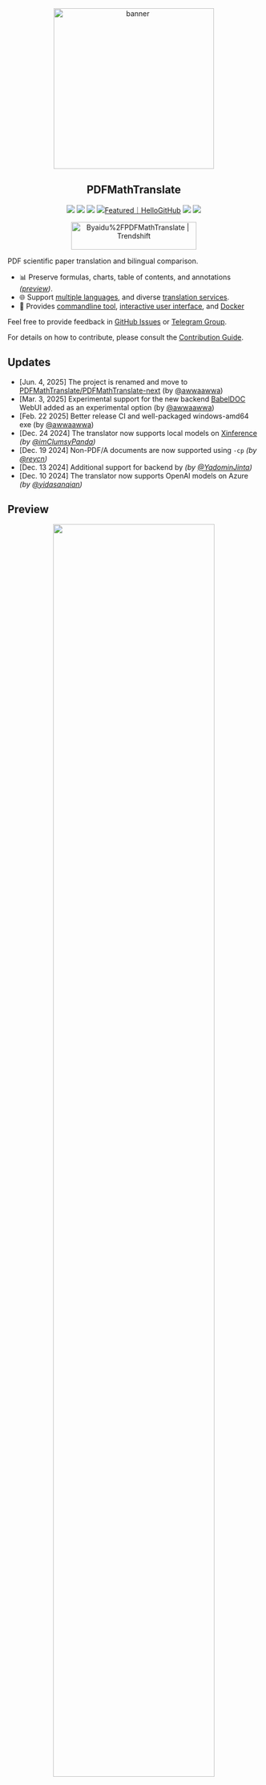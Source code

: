 <!-- CHUNK ID: chunk_838C5468  CHUNK TYPE: paragraph START_LINE:1 -->
<div align="center">

<!-- CHUNK ID: chunk_80452A49  CHUNK TYPE: image START_LINE:3 -->
<img src="./docs/images/banner.png" width="320px"  alt="banner"/>

<!-- CHUNK ID: chunk_9CD70BC3  CHUNK TYPE: paragraph START_LINE:5 -->
<h2 id="title">PDFMathTranslate</h2>

<p>
<!-- CHUNK ID: chunk_FD2827C9  CHUNK TYPE: html_comment START_LINE:8 -->
  <!-- PyPI -->
<!-- CHUNK ID: chunk_535549DD  CHUNK TYPE: paragraph START_LINE:9 -->
  <a href="https://pypi.org/project/pdf2zh-next/">
<!-- CHUNK ID: chunk_9D0AE379  CHUNK TYPE: image START_LINE:10 -->
    <img src="https://img.shields.io/pypi/v/pdf2zh-next"></a>
<!-- CHUNK ID: chunk_2792EF01  CHUNK TYPE: paragraph START_LINE:11 -->
  <a href="https://pepy.tech/projects/pdf2zh-next">
<!-- CHUNK ID: chunk_1DC69FC1  CHUNK TYPE: image START_LINE:12 -->
    <img src="https://static.pepy.tech/badge/pdf2zh-next"></a>
<!-- CHUNK ID: chunk_AFCA5ACF  CHUNK TYPE: paragraph START_LINE:13 -->
  <a href="https://hub.docker.com/repository/docker/awwaawwa/pdfmathtranslate-next/tags">
<!-- CHUNK ID: chunk_132C173F  CHUNK TYPE: image START_LINE:14 -->
    <img src="https://img.shields.io/docker/pulls/awwaawwa/pdfmathtranslate-next"></a>
<!-- CHUNK ID: chunk_C3623279  CHUNK TYPE: paragraph START_LINE:15 -->
  <a href="https://hellogithub.com/repository/8ec2cfd3ef744762bf531232fa32bc47" target="_blank"><img src="https://api.hellogithub.com/v1/widgets/recommend.svg?rid=8ec2cfd3ef744762bf531232fa32bc47&claim_uid=JQ0yfeBNjaTuqDU&theme=small" alt="Featured｜HelloGitHub" /></a>
<!-- CHUNK ID: chunk_76B223CD  CHUNK TYPE: html_comment START_LINE:16 -->
  <!-- <a href="https://gitcode.com/PDFMathTranslate/PDFMathTranslate-next/overview">
    <img src="https://gitcode.com/PDFMathTranslate/PDFMathTranslate-next/star/badge.svg"></a> -->
<!-- CHUNK ID: chunk_2D1CFDA0  CHUNK TYPE: html_comment START_LINE:18 -->
  <!-- <a href="https://huggingface.co/spaces/reycn/PDFMathTranslate-Docker">
    <img src="https://img.shields.io/badge/%F0%9F%A4%97-Online%20Demo-FF9E0D"></a> -->
<!-- CHUNK ID: chunk_F58C27F2  CHUNK TYPE: html_comment START_LINE:20 -->
  <!-- <a href="https://www.modelscope.cn/studios/AI-ModelScope/PDFMathTranslate"> -->
<!-- CHUNK ID: chunk_4BF46740  CHUNK TYPE: html_comment START_LINE:21 -->
    <!-- <img src="https://img.shields.io/badge/ModelScope-Demo-blue"></a> -->
<!-- CHUNK ID: chunk_9B97248D  CHUNK TYPE: html_comment START_LINE:22 -->
  <!-- <a href="https://github.com/PDFMathTranslate/PDFMathTranslate-next/pulls">
    <img src="https://img.shields.io/badge/contributions-welcome-green"></a> -->
<!-- CHUNK ID: chunk_524DFC76  CHUNK TYPE: paragraph START_LINE:24 -->
  <a href="https://t.me/+Z9_SgnxmsmA5NzBl">
<!-- CHUNK ID: chunk_C8740F43  CHUNK TYPE: image START_LINE:25 -->
    <img src="https://img.shields.io/badge/Telegram-2CA5E0?style=flat-squeare&logo=telegram&logoColor=white"></a>
<!-- CHUNK ID: chunk_9F43F425  CHUNK TYPE: html_comment START_LINE:26 -->
  <!-- License -->
<!-- CHUNK ID: chunk_63D768E7  CHUNK TYPE: paragraph START_LINE:27 -->
  <a href="./LICENSE">
<!-- CHUNK ID: chunk_C91C1CEC  CHUNK TYPE: image START_LINE:28 -->
    <img src="https://img.shields.io/github/license/PDFMathTranslate/PDFMathTranslate-next"></a>
<!-- CHUNK ID: chunk_AF4387C1  CHUNK TYPE: paragraph START_LINE:29 -->
</p>

<!-- CHUNK ID: chunk_3CF488A3  CHUNK TYPE: table START_LINE:31 -->
<a href="https://trendshift.io/repositories/12424" target="_blank"><img src="https://trendshift.io/api/badge/repositories/12424" alt="Byaidu%2FPDFMathTranslate | Trendshift" style="width: 250px; height: 55px;" width="250" height="55"/></a>

<!-- CHUNK ID: chunk_90458E01  CHUNK TYPE: paragraph START_LINE:33 -->
</div>

PDF scientific paper translation and bilingual comparison.

<!-- CHUNK ID: chunk_3BE38B9A  CHUNK TYPE: list START_LINE:37 -->
- 📊 Preserve formulas, charts, table of contents, and annotations _([preview](#preview))_.
- 🌐 Support [multiple languages](https://pdf2zh-next.com/supported_languages.html), and diverse [translation services](https://pdf2zh-next.com/advanced/Documentation-of-Translation-Services.html).
- 🤖 Provides [commandline tool](https://pdf2zh-next.com/getting-started/USAGE_commandline.html), [interactive user interface](https://pdf2zh-next.com/getting-started/USAGE_webui.html), and [Docker](https://pdf2zh-next.com/getting-started/INSTALLATION_docker.html)

<!-- CHUNK ID: chunk_CD5D1C28  CHUNK TYPE: paragraph START_LINE:41 -->
Feel free to provide feedback in [GitHub Issues](https://github.com/PDFMathTranslate/PDFMathTranslate-next/issues) or [Telegram Group](https://t.me/+Z9_SgnxmsmA5NzBl).

For details on how to contribute, please consult the [Contribution Guide](https://pdf2zh-next.com/community/Contribution-Guide.html).

<h2 id="updates">Updates</h2>

<!-- CHUNK ID: chunk_5E68D02E  CHUNK TYPE: list START_LINE:47 -->
- [Jun. 4, 2025] The project is renamed and move to [PDFMathTranslate/PDFMathTranslate-next](https://github.com/PDFMathTranslate/PDFMathTranslate-next) (by [@awwaawwa](https://github.com/awwaawwa))
- [Mar. 3, 2025] Experimental support for the new backend [BabelDOC](https://github.com/funstory-ai/BabelDOC) WebUI added as an experimental option (by [@awwaawwa](https://github.com/awwaawwa))
- [Feb. 22 2025] Better release CI and well-packaged windows-amd64 exe (by [@awwaawwa](https://github.com/awwaawwa))
- [Dec. 24 2024] The translator now supports local models on [Xinference](https://github.com/xorbitsai/inference) _(by [@imClumsyPanda](https://github.com/imClumsyPanda))_
- [Dec. 19 2024] Non-PDF/A documents are now supported using `-cp` _(by [@reycn](https://github.com/reycn))_
- [Dec. 13 2024] Additional support for backend by _(by [@YadominJinta](https://github.com/YadominJinta))_
- [Dec. 10 2024] The translator now supports OpenAI models on Azure _(by [@yidasanqian](https://github.com/yidasanqian))_

<!-- CHUNK ID: chunk_2B22A264  CHUNK TYPE: paragraph START_LINE:55 -->
<h2 id="preview">Preview</h2>

<div align="center">
<!-- CHUNK ID: chunk_FF589225  CHUNK TYPE: html_comment START_LINE:58 -->
<!-- <img src="./docs/images/preview.gif" width="80%"  alt="preview"/> -->
<!-- CHUNK ID: chunk_CF255FF9  CHUNK TYPE: image START_LINE:59 -->
<img src="https://s.immersivetranslate.com/assets/r2-uploads/images/babeldoc-preview.png" width="80%"/>
<!-- CHUNK ID: chunk_EBDB9E88  CHUNK TYPE: paragraph START_LINE:60 -->
</div>

<h2 id="demo">Online Service 🌟</h2>

<!-- CHUNK ID: chunk_3723C881  CHUNK TYPE: blockquote START_LINE:64 -->
> [!NOTE]
>
> pdf2zh 2.0 does not currently provide an online demo

<!-- CHUNK ID: chunk_1F3D6D5D  CHUNK TYPE: paragraph START_LINE:68 -->
You can try our application out using either of the following demos:

<!-- CHUNK ID: chunk_B617543E  CHUNK TYPE: list START_LINE:70 -->
- [v1.x Public free service](https://pdf2zh.com/) online without installation _(recommended)_.
- [Immersive Translate - BabelDOC](https://app.immersivetranslate.com/babel-doc/) 1000 free pages per month. _(recommended)_
<!-- CHUNK ID: chunk_ECCF6BC0  CHUNK TYPE: html_comment START_LINE:72 -->
<!-- - [Demo hosted on HuggingFace](https://huggingface.co/spaces/reycn/PDFMathTranslate-Docker)
- [Demo hosted on ModelScope](https://www.modelscope.cn/studios/AI-ModelScope/PDFMathTranslate) without installation. -->

<!-- CHUNK ID: chunk_FDDD972D  CHUNK TYPE: paragraph START_LINE:75 -->
Note that the computing resources of the demo are limited, so please avoid abusing them.

<h2 id="install">Installation and Usage</h2>

<!-- CHUNK ID: chunk_36D1B1ED  CHUNK TYPE: header START_LINE:79 -->
### Installation

<!-- CHUNK ID: chunk_545A02FF  CHUNK TYPE: list START_LINE:81 -->
1. [**Windows EXE**](https://pdf2zh-next.com/getting-started/INSTALLATION_winexe.html) <small>Recommand for Windows</small>
2. [**Docker**](https://pdf2zh-next.com/getting-started/INSTALLATION_docker.html) <small>Recommand for Linux</small>
3. [**uv** (a Python package manager)](https://pdf2zh-next.com/getting-started/INSTALLATION_uv.html) <small>Recommand for macOS</small>

<!-- CHUNK ID: h_rule_b0dd8657  CHUNK TYPE: h_rule START_LINE:85 -->
---

<!-- CHUNK ID: chunk_047D6F23  CHUNK TYPE: header START_LINE:87 -->
### Usage

<!-- CHUNK ID: chunk_A49D7830  CHUNK TYPE: list START_LINE:89 -->
1. [Using **WebUI**](https://pdf2zh-next.com/getting-started/USAGE_webui.html)
2. [Using **Zotero Plugin**](https://github.com/guaguastandup/zotero-pdf2zh) (Third party program)
3. [Using **Commandline**](https://pdf2zh-next.com/getting-started/USAGE_commandline.html)

<!-- CHUNK ID: chunk_F57A3EE5  CHUNK TYPE: paragraph START_LINE:93 -->
For different use cases, we provide distinct methods to use our program. Check out [this page](./getting-started/getting-started.md) for more information.

<h2 id="usage">Advanced Options</h2>

For detailed explanations, please refer to our document about [Advanced Usage](https://pdf2zh-next.com/advanced/advanced.html) for a full list of each option.

<h2 id="downstream">Secondary Development (APIs)</h2>

<!-- CHUNK ID: chunk_DF45699B  CHUNK TYPE: blockquote START_LINE:101 -->
> [!NOTE]
>
> Currently, no relevant documentation is provided. It will be supplemented later. Please wait patiently.


<!-- CHUNK ID: chunk_AC02EE07  CHUNK TYPE: html_comment START_LINE:106 -->
<!-- For downstream applications, please refer to our document about [API Details](./docs/APIS.md) for futher information about:

- [Python API](./docs/APIS.md#api-python), how to use the program in other Python programs
- [HTTP API](./docs/APIS.md#api-http), how to communicate with a server with the program installed -->

<!-- CHUNK ID: chunk_FAB5C5B4  CHUNK TYPE: paragraph START_LINE:111 -->
<h2 id="langcode">Language Code</h2>

If you don't know what code to use to translate to the language you need, check out [this documentation](https://pdf2zh-next.com/advanced/Language-Codes.html)

<!-- CHUNK ID: chunk_8652D374  CHUNK TYPE: html_comment START_LINE:115 -->
<!-- 
<h2 id="todo">TODOs</h2>

- [ ] Parse layout with DocLayNet based models, [PaddleX](https://github.com/PaddlePaddle/PaddleX/blob/17cc27ac3842e7880ca4aad92358d3ef8555429a/paddlex/repo_apis/PaddleDetection_api/object_det/official_categories.py#L81), [PaperMage](https://github.com/allenai/papermage/blob/9cd4bb48cbedab45d0f7a455711438f1632abebe/README.md?plain=1#L102), [SAM2](https://github.com/facebookresearch/sam2)

- [ ] Fix page rotation, table of contents, format of lists

- [ ] Fix pixel formula in old papers

- [ ] Async retry except KeyboardInterrupt

- [ ] Knuth–Plass algorithm for western languages

- [ ] Support non-PDF/A files

- [ ] Plugins of [Zotero](https://github.com/zotero/zotero) and [Obsidian](https://github.com/obsidianmd/obsidian-releases) -->

<!-- CHUNK ID: chunk_AD3429B4  CHUNK TYPE: paragraph START_LINE:132 -->
<h2 id="acknowledgement">Acknowledgements</h2>

<!-- CHUNK ID: chunk_7ED9D2AF  CHUNK TYPE: list START_LINE:134 -->
- [Immersive Translation](https://immersivetranslate.com) sponsors monthly Pro membership redemption codes for active contributors to this project, see details at: [CONTRIBUTOR_REWARD.md](https://github.com/funstory-ai/BabelDOC/blob/main/docs/CONTRIBUTOR_REWARD.md)

- [SiliconFlow](https://siliconflow.cn) provides a free translation service for this project, powered by large language models (LLMs).

- 1.x version: [Byaidu/PDFMathTranslate](https://github.com/Byaidu/PDFMathTranslate)


- backend: [BabelDOC](https://github.com/funstory-ai/BabelDOC)

- PDF Library: [PyMuPDF](https://github.com/pymupdf/PyMuPDF)

- PDF Parsing: [Pdfminer.six](https://github.com/pdfminer/pdfminer.six)

- PDF Preview: [Gradio PDF](https://github.com/freddyaboulton/gradio-pdf)

- Layout Parsing: [DocLayout-YOLO](https://github.com/opendatalab/DocLayout-YOLO)

- PDF Standards: [PDF Explained](https://zxyle.github.io/PDF-Explained/), [PDF Cheat Sheets](https://pdfa.org/resource/pdf-cheat-sheets/)

- Multilingual Font: see [BabelDOC-Assets](https://github.com/funstory-ai/BabelDOC-Assets)

- [Asynchronize](https://github.com/multimeric/Asynchronize/tree/master?tab=readme-ov-file)

- [Rich logging with multiprocessing](https://github.com/SebastianGrans/Rich-multiprocess-logging/tree/main)

- Documentation i18n using Weblate: [Weblate](https://weblate.org/)

<!-- CHUNK ID: chunk_5DD24D41  CHUNK TYPE: paragraph START_LINE:161 -->
<h2 id="conduct">Before submit your code</h2>

We welcome the active participation of contributors to make pdf2zh better. Before you are ready to submit your code, please refer to our [Code of Conduct](https://pdf2zh-next.com/community/CODE_OF_CONDUCT.html) and [Contribution Guide](https://pdf2zh-next.com/community/Contribution-Guide.html).

<h2 id="contrib">Contributors</h2>

<a href="https://github.com/PDFMathTranslate/PDFMathTranslate-next/graphs/contributors">
<!-- CHUNK ID: chunk_21C4CCC3  CHUNK TYPE: image START_LINE:168 -->
  <img src="https://opencollective.com/PDFMathTranslate/contributors.svg?width=890&button=false" />
<!-- CHUNK ID: chunk_B2A74E86  CHUNK TYPE: paragraph START_LINE:169 -->
</a>

<!-- CHUNK ID: chunk_F1A772A0  CHUNK TYPE: image START_LINE:171 -->
![Alt](https://repobeats.axiom.co/api/embed/45529651750579e099960950f757449a410477ad.svg "Repobeats analytics image")

<!-- CHUNK ID: chunk_61BE03EB  CHUNK TYPE: paragraph START_LINE:173 -->
<h2 id="star_hist">Star History</h2>

<a href="https://star-history.com/#PDFMathTranslate/PDFMathTranslate-next&Date">
 <picture>
   <source media="(prefers-color-scheme: dark)" srcset="https://api.star-history.com/svg?repos=PDFMathTranslate/PDFMathTranslate-next&type=Date&theme=dark" />
   <source media="(prefers-color-scheme: light)" srcset="https://api.star-history.com/svg?repos=PDFMathTranslate/PDFMathTranslate-next&type=Date" />
<!-- CHUNK ID: chunk_ACF347AF  CHUNK TYPE: image START_LINE:179 -->
   <img alt="Star History Chart" src="https://api.star-history.com/svg?repos=PDFMathTranslate/PDFMathTranslate-next&type=Date"/>
<!-- CHUNK ID: chunk_64791BB7  CHUNK TYPE: paragraph START_LINE:180 -->
 </picture>
</a>
